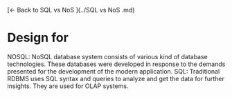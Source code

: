 [← Back to SQL vs NoS ](../SQL vs NoS .md)

# Design for

NOSQL: NoSQL database system consists of various kind of database technologies. These databases were developed in response to the demands presented for the development of the modern application.
SQL: Traditional RDBMS uses SQL syntax and queries to analyze and get the data for further insights. They are used for OLAP systems.